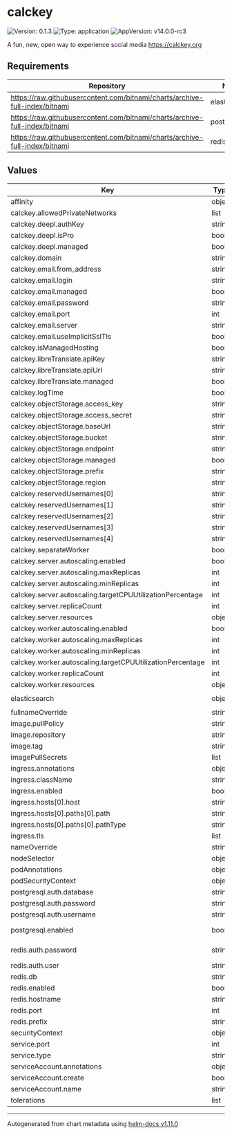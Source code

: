 # calckey

![Version: 0.1.3](https://img.shields.io/badge/Version-0.1.3-informational?style=flat-square) ![Type: application](https://img.shields.io/badge/Type-application-informational?style=flat-square) ![AppVersion: v14.0.0-rc3](https://img.shields.io/badge/AppVersion-v14.0.0--rc3-informational?style=flat-square)

A fun, new, open way to experience social media https://calckey.org

## Requirements

| Repository | Name | Version |
|------------|------|---------|
| https://raw.githubusercontent.com/bitnami/charts/archive-full-index/bitnami | elasticsearch | 19.0.1 |
| https://raw.githubusercontent.com/bitnami/charts/archive-full-index/bitnami | postgresql | 11.1.3 |
| https://raw.githubusercontent.com/bitnami/charts/archive-full-index/bitnami | redis | 16.13.2 |

## Values

| Key | Type | Default | Description |
|-----|------|---------|-------------|
| affinity | object | `{}` |  |
| calckey.allowedPrivateNetworks | list | `[]` | If you want to allow calckey to connect to private ips, enter the cidrs here. |
| calckey.deepl.authKey | string | `""` |  |
| calckey.deepl.isPro | bool | `false` |  |
| calckey.deepl.managed | bool | `false` |  |
| calckey.domain | string | `"calckey.local"` |  |
| calckey.email.from_address | string | `"notifications@example.com"` |  |
| calckey.email.login | string | `""` |  |
| calckey.email.managed | bool | `false` |  |
| calckey.email.password | string | `""` |  |
| calckey.email.port | int | `587` |  |
| calckey.email.server | string | `"smtp.mailgun.org"` |  |
| calckey.email.useImplicitSslTls | bool | `false` |  |
| calckey.isManagedHosting | bool | `false` |  |
| calckey.libreTranslate.apiKey | string | `""` |  |
| calckey.libreTranslate.apiUrl | string | `""` |  |
| calckey.libreTranslate.managed | bool | `false` |  |
| calckey.logTime | bool | `true` |  |
| calckey.objectStorage.access_key | string | `""` |  |
| calckey.objectStorage.access_secret | string | `""` |  |
| calckey.objectStorage.baseUrl | string | `""` |  |
| calckey.objectStorage.bucket | string | `""` |  |
| calckey.objectStorage.endpoint | string | `""` |  |
| calckey.objectStorage.managed | bool | `false` |  |
| calckey.objectStorage.prefix | string | `"files"` |  |
| calckey.objectStorage.region | string | `""` |  |
| calckey.reservedUsernames[0] | string | `"root"` |  |
| calckey.reservedUsernames[1] | string | `"admin"` |  |
| calckey.reservedUsernames[2] | string | `"administrator"` |  |
| calckey.reservedUsernames[3] | string | `"me"` |  |
| calckey.reservedUsernames[4] | string | `"system"` |  |
| calckey.separateWorker | bool | `true` |  |
| calckey.server.autoscaling.enabled | bool | `false` |  |
| calckey.server.autoscaling.maxReplicas | int | `100` |  |
| calckey.server.autoscaling.minReplicas | int | `1` |  |
| calckey.server.autoscaling.targetCPUUtilizationPercentage | int | `80` |  |
| calckey.server.replicaCount | int | `1` |  |
| calckey.server.resources | object | `{}` |  |
| calckey.worker.autoscaling.enabled | bool | `false` |  |
| calckey.worker.autoscaling.maxReplicas | int | `100` |  |
| calckey.worker.autoscaling.minReplicas | int | `1` |  |
| calckey.worker.autoscaling.targetCPUUtilizationPercentage | int | `80` |  |
| calckey.worker.replicaCount | int | `1` |  |
| calckey.worker.resources | object | `{}` |  |
| elasticsearch | object | `{"auth":{},"enabled":false,"hostname":"","port":9200,"ssl":false}` | https://github.com/bitnami/charts/tree/master/bitnami/elasticsearch#parameters |
| fullnameOverride | string | `""` |  |
| image.pullPolicy | string | `"IfNotPresent"` |  |
| image.repository | string | `"docker.io/thatonecalculator/calckey"` |  |
| image.tag | string | `""` |  |
| imagePullSecrets | list | `[]` |  |
| ingress.annotations | object | `{}` |  |
| ingress.className | string | `""` |  |
| ingress.enabled | bool | `false` |  |
| ingress.hosts[0].host | string | `"chart-example.local"` |  |
| ingress.hosts[0].paths[0].path | string | `"/"` |  |
| ingress.hosts[0].paths[0].pathType | string | `"ImplementationSpecific"` |  |
| ingress.tls | list | `[]` |  |
| nameOverride | string | `""` |  |
| nodeSelector | object | `{}` |  |
| podAnnotations | object | `{}` |  |
| podSecurityContext | object | `{}` |  |
| postgresql.auth.database | string | `"calckey_production"` |  |
| postgresql.auth.password | string | `""` |  |
| postgresql.auth.username | string | `"calckey"` |  |
| postgresql.enabled | bool | `true` | disable if you want to use an existing db; in which case the values below must match those of that external postgres instance |
| redis.auth.password | string | `""` | you must set a password; the password generated by the redis chart will be rotated on each upgrade: |
| redis.auth.user | string | `""` | optional - only used when using an external redis instance |
| redis.db | string | `nil` |  |
| redis.enabled | bool | `true` |  |
| redis.hostname | string | `""` |  |
| redis.port | int | `6379` |  |
| redis.prefix | string | `nil` |  |
| securityContext | object | `{}` |  |
| service.port | int | `80` |  |
| service.type | string | `"ClusterIP"` |  |
| serviceAccount.annotations | object | `{}` |  |
| serviceAccount.create | bool | `true` |  |
| serviceAccount.name | string | `""` |  |
| tolerations | list | `[]` |  |

----------------------------------------------
Autogenerated from chart metadata using [helm-docs v1.11.0](https://github.com/norwoodj/helm-docs/releases/v1.11.0)
